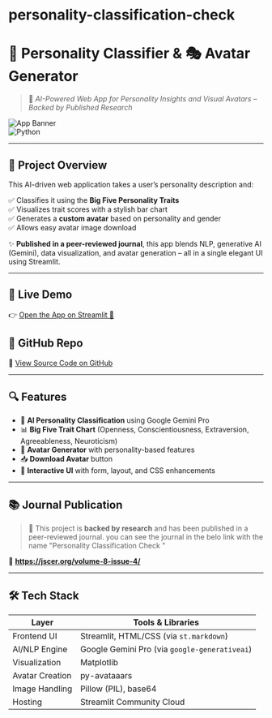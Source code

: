 # personality-classification-check
# 🧠 Personality Classifier & 🎭 Avatar Generator

> 🚀 *AI-Powered Web App for Personality Insights and Visual Avatars – Backed by Published Research*

![App Banner](https://img.shields.io/badge/Streamlit-Deployed-green?style=for-the-badge&logo=streamlit)  
![Python](https://img.shields.io/badge/Python-3.9%2B-blue?style=flat-square&logo=python)

---

## 🌟 Project Overview

This AI-driven web application takes a user’s personality description and:

✅ Classifies it using the **Big Five Personality Traits**  
✅ Visualizes trait scores with a stylish bar chart  
✅ Generates a **custom avatar** based on personality and gender  
✅ Allows easy avatar image download

✨ **Published in a peer-reviewed journal**, this app blends NLP, generative AI (Gemini), data visualization, and avatar generation – all in a single elegant UI using Streamlit.

---

## 🔗 Live Demo

👉 [Open the App on Streamlit 🚀](https://personality-classification.streamlit.app/)

## 📂 GitHub Repo

🔧 [View Source Code on GitHub](https://github.com/Chawlakaran03/personality-classification-check-/tree/main)

---

## 🔍 Features

- 🤖 **AI Personality Classification** using Google Gemini Pro  
- 📊 **Big Five Trait Chart** (Openness, Conscientiousness, Extraversion, Agreeableness, Neuroticism)  
- 🎨 **Avatar Generator** with personality-based features  
- 📥 **Download Avatar** button  
- 💬 **Interactive UI** with form, layout, and CSS enhancements

---

## 📚 Journal Publication

> 📄 This project is **backed by research** and has been published in a peer-reviewed journal.
> you can see the journal in the belo link with the name "Personality Classification Check "

📘 **https://jscer.org/volume-8-issue-4/**

---

## 🛠️ Tech Stack

| Layer            | Tools & Libraries                                     |
|------------------|--------------------------------------------------------|
| Frontend UI      | Streamlit, HTML/CSS (via `st.markdown`)               |
| AI/NLP Engine    | Google Gemini Pro (via `google-generativeai`)         |
| Visualization    | Matplotlib                                             |
| Avatar Creation  | py-avataaars                                           |
| Image Handling   | Pillow (PIL), base64                                   |
| Hosting          | Streamlit Community Cloud                             |


